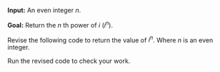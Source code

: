 
**Input:** An even integer $n$.

**Goal:** Return the $n$ th power of $i$ ($i^n$).

Revise the following code to return the value of $i^n$. Where $n$ is an even integer.

Run the revised code to check your work.
